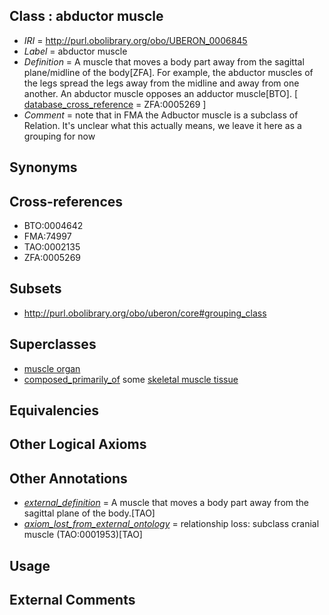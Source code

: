 
## Class : abductor muscle

 * *IRI* = http://purl.obolibrary.org/obo/UBERON_0006845
 * *Label* = abductor muscle
 * *Definition* = A muscle that moves a body part away from the sagittal plane/midline of the body[ZFA]. For example, the abductor muscles of the legs spread the legs away from the midline and away from one another. An abductor muscle opposes an adductor muscle[BTO]. [ [database_cross_reference](../../ef/oboInOwl#hasDbXref.md) = ZFA:0005269 ]
 * *Comment* = note that in FMA the Adbuctor muscle is a subclass of Relation. It's unclear what this actually means, we leave it here as a grouping for now

## Synonyms


## Cross-references

 * BTO:0004642
 * FMA:74997
 * TAO:0002135
 * ZFA:0005269

## Subsets

 * http://purl.obolibrary.org/obo/uberon/core#grouping_class

## Superclasses

 * [muscle organ](../../UBERON/30/UBERON_0001630.md)
 * [composed_primarily_of](../../UBREL/02/UBREL_0000002.md) some [skeletal muscle tissue](../../UBERON/34/UBERON_0001134.md)

## Equivalencies


## Other Logical Axioms


## Other Annotations

 * *[external_definition](../../UBPROP/01/UBPROP_0000001.md)* = A muscle that moves a body part away from the sagittal plane of the body.[TAO]
 * *[axiom_lost_from_external_ontology](../../UBPROP/02/UBPROP_0000002.md)* = relationship loss: subclass cranial muscle (TAO:0001953)[TAO]

## Usage


## External Comments

